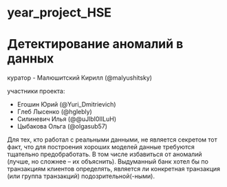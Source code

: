 # year_project_HSE
# Детектирование аномалий в данных
куратор - Малюшитский Кирилл (@malyushitsky)

участники проекта:
- Егошин Юрий (@Yuri_Dmitrievich)
- Глеб Лысенко (@hglebly)
- Силиневич Илья (@@uJlbI0IILuH)
- Цыбакова Ольга (@olgasub57)

Для тех, кто работал с реальными данными, не является секретом тот факт, что для построения хороших моделей данные требуются тщательно предобработать. В том числе избавиться от аномалий (лучше, но сложнее – их объяснить). Выдуманный банк хотел бы по транзакциям клиентов определять, является ли конкретная транзакция (или группа транзакций) подозрительной(-ными).
